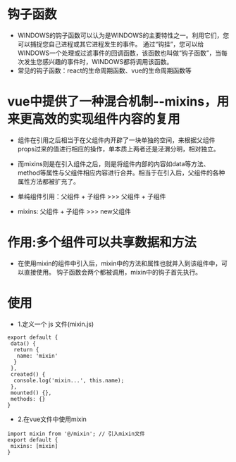 
# 钩子函数
* WINDOWS的钩子函数可以认为是WINDOWS的主要特性之一。利用它们，您可以捕捉您自己进程或其它进程发生的事件。
	通过“钩挂”，您可以给WINDOWS一个处理或过滤事件的回调函数，该函数也叫做“钩子函数”，当每次发生您感兴趣的事件时，WINDOWS都将调用该函数。
* 常见的钩子函数：react的生命周期函数、vue的生命周期函数等


# vue中提供了一种混合机制--mixins，用来更高效的实现组件内容的复用
* 组件在引用之后相当于在父组件内开辟了一块单独的空间，来根据父组件props过来的值进行相应的操作，单本质上两者还是泾渭分明，相对独立。
* 而mixins则是在引入组件之后，则是将组件内部的内容如data等方法、method等属性与父组件相应内容进行合并。相当于在引入后，父组件的各种属性方法都被扩充了。

* 单纯组件引用：父组件 + 子组件 >>> 父组件 + 子组件
* mixins: 父组件 + 子组件 >>> new父组件
# 作用:多个组件可以共享数据和方法
* 在使用mixin的组件中引入后，mixin中的方法和属性也就并入到该组件中，可以直接使用。
	钩子函数会两个都被调用，mixin中的钩子首先执行。


# 使用
* 1.定义一个 js 文件(mixin.js)
```
export default {
 data() {
  return {
   name: 'mixin'
  }
 },
 created() {
  console.log('mixin...', this.name);
 },
 mounted() {},
 methods: {}
}
```
* 2.在vue文件中使用mixin
```
import mixin from '@/mixin'; // 引入mixin文件
export default {
 mixins: [mixin]
}
```






